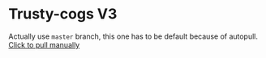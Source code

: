 # Trusty-cogs V3
Actually use `master` branch, this one has to be default because of autopull.
[Click to pull manually](https://pull.git.ci/process/jack1142/Trusty-cogs)